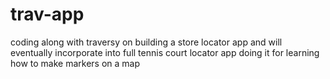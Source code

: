 # trav-app
coding along with traversy on building a store locator app and will eventually incorporate into full tennis court locator app
doing it for learning how to make markers on a map
